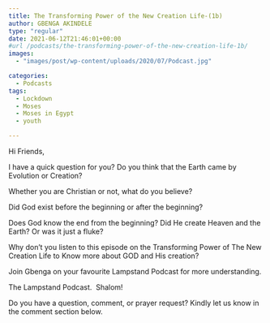 ```yaml
---
title: The Transforming Power of the New Creation Life-(1b)
author: GBENGA AKINDELE
type: "regular"
date: 2021-06-12T21:46:01+00:00
#url /podcasts/the-transforming-power-of-the-new-creation-life-1b/
images: 
  - "images/post/wp-content/uploads/2020/07/Podcast.jpg"

categories:
  - Podcasts
tags:
  - Lockdown
  - Moses
  - Moses in Egypt
  - youth

---
```

Hi Friends,

I have a quick question for you? Do you think that the Earth came by Evolution or Creation?

Whether you are Christian or not, what do you believe?

Did God exist before the beginning or after the beginning?

Does God know the end from the beginning? Did He create Heaven and the Earth? Or was it just a fluke?

Why don&#8217;t you listen to this episode on the Transforming Power of The New Creation Life to Know more about GOD and His creation?

Join Gbenga on your favourite Lampstand Podcast for more understanding.

The Lampstand Podcast.  Shalom!



Do you have a question, comment, or prayer request? Kindly let us know in the comment section below.